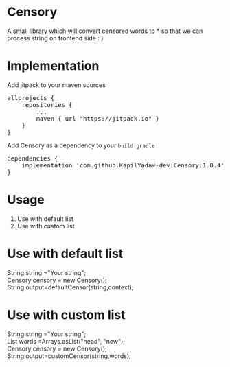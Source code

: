 # Censory

A small library which will convert censored words to * so that we can process string on frontend side : )
# Implementation
<p>Add jitpack to your maven sources</p>
<div class="highlight highlight-source-groovy"><pre>allprojects {
    repositories {
        <span class="pl-k">..</span>.
        maven { url <span class="pl-s"><span class="pl-pds">"</span>https://jitpack.io<span class="pl-pds">"</span></span> }
    }
}</pre></div>
<p>Add Censory as a dependency to your <code>build.gradle</code></p>
<div class="highlight highlight-source-groovy"><pre>dependencies {
    implementation <span class="pl-s"><span class="pl-pds">'</span>com.github.KapilYadav-dev:Censory:1.0.4<span class="pl-pds">'</span></span>
}</pre></div>


# Usage
1) Use with default list 
2) Use with custom list

# Use with default list
String string ="Your string";<br />
Censory censory = new Censory();<br />
String output=defaultCensor(string,context);<br />

# Use with custom list
String string ="Your string";<br />
List<String> words =Arrays.asList("head", "now");<br />
Censory censory = new Censory();<br />
String output=customCensor(string,words);<br />
